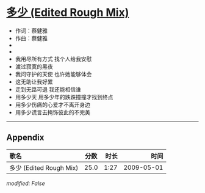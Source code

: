 # [多少 (Edited Rough Mix)](https://music.163.com/song?id=473058074)

* 作词：蔡健雅
* 作曲：蔡健雅
*
*
* 我用尽所有方式 找个人给我安慰
* 渡过寂寞的黑夜
* 我问守护的天使 也许她能够体会
* 这无助让我好累
* 走到无路可退 我还能相信谁
* 用多少天 用多少年的跌跌撞撞才找到终点
* 用多少伤痛的心爱才不离开身边
* 用多少谎言去掩饰彼此的不完美


---

## Appendix

|歌名|分数|时长|时间|
|:---|:---:|---:|---:|
|多少 (Edited Rough Mix)|25.0|1:27|2009-05-01

*modified: False*